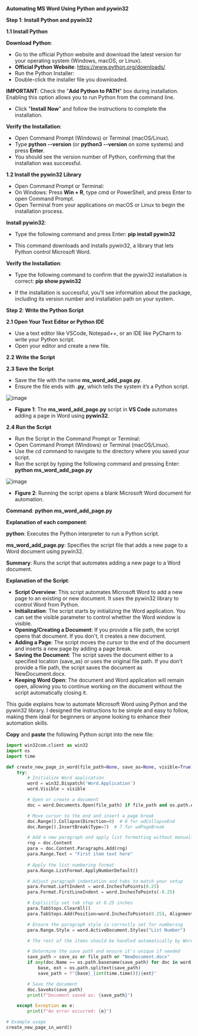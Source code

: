**Automating MS Word Using Python and pywin32**

**Step 1**: **Install Python and pywin32**

**1.1 Install Python**

**Download Python**:

- Go to the official Python website and download the latest version for your operating system (Windows, macOS, or Linux).
- **Official Python Website**: https://www.python.org/downloads/
- Run the Python Installer:
- Double-click the installer file you downloaded.

**IMPORTANT**: Check the "**Add Python to PATH**" box during installation. Enabling this option allows you to run Python from the command line.

- Click "**Install Now**" and follow the instructions to complete the installation.

**Verify the Installation**:

- Open Command Prompt (Windows) or Terminal (macOS/Linux).
- Type **python --version** (or **python3 --version** on some systems) and press **Enter**.
- You should see the version number of Python, confirming that the installation was successful.

**1.2 Install the pywin32 Library**

- Open Command Prompt or Terminal:
- On Windows: Press **Win + R**, type cmd or PowerShell, and press Enter to open Command Prompt.
- Open Terminal from your applications on macOS or Linux to begin the installation process.

**Install pywin32**:

- Type the following command and press Enter: **pip install pywin32**

- This command downloads and installs pywin32, a library that lets Python control Microsoft Word.

**Verify the Installation**:

- Type the following command to confirm that the pywin32 installation is correct: **pip show pywin32**

- If the installation is successful, you’ll see information about the package, including its version number and installation path on your system.

**Step 2**: **Write the Python Script**

**2.1 Open Your Text Editor or Python IDE**
- Use a text editor like VSCode, Notepad++, or an IDE like PyCharm to write your Python script.
- Open your editor and create a new file.

**2.2 Write the Script**

**2.3 Save the Script**

- Save the file with the name **ms_word_add_page.py**.
- Ensure the file ends with **.py**, which tells the system it’s a Python script.

![image](https://github.com/user-attachments/assets/0c40f0d3-a2ed-48d9-ad62-90b9932e6f0a)
- **Figure 1**: The **ms_word_add_page.py** script in **VS Code** automates adding a page in Word using **pywin32**.

**2.4 Run the Script**

- Run the Script in the Command Prompt or Terminal:
- Open Command Prompt (Windows) or Terminal (macOS/Linux).
- Use the cd command to navigate to the directory where you saved your script.
- Run the script by typing the following command and pressing Enter: **python ms_word_add_page.py**

![image](https://github.com/user-attachments/assets/04ee5f0f-6b6e-4047-95b1-f4de0c502cf3)
- **Figure 2**: Running the script opens a blank Microsoft Word document for automation.

**Command**: **python ms_word_add_page.py**

**Explanation of each component**:

**python**: Executes the Python interpreter to run a Python script.

**ms_word_add_page.py**: Specifies the script file that adds a new page to a Word document using pywin32.

**Summary**: Runs the script that automates adding a new page to a Word document.


**Explanation of the Script**:

- **Script Overview**: This script automates Microsoft Word to add a new page to an existing or new document. It uses the pywin32 library to control Word from Python.
- **Initialization**: The script starts by initializing the Word application. You can set the visible parameter to control whether the Word window is visible.
- **Opening/Creating a Document**: If you provide a file path, the script opens that document. If you don't, it creates a new document.
- **Adding a Page**: The script moves the cursor to the end of the document and inserts a new page by adding a page break.
- **Saving the Document**: The script saves the document either to a specified location (save_as) or uses the original file path. If you don't provide a file path, the script saves the document as NewDocument.docx.
- **Keeping Word Open**: The document and Word application will remain open, allowing you to continue working on the document without the script automatically closing it.

This guide explains how to automate Microsoft Word using Python and the pywin32 library. I designed the instructions to be simple and easy to follow, making them ideal for beginners or anyone looking to enhance their automation skills. 

**Copy** and **paste** the following Python script into the new file:
 
```python
import win32com.client as win32
import os
import time

def create_new_page_in_word(file_path=None, save_as=None, visible=True):
    try:
        # Initialize Word application
        word = win32.Dispatch('Word.Application')
        word.Visible = visible

        # Open or create a document
        doc = word.Documents.Open(file_path) if file_path and os.path.exists(file_path) else word.Documents.Add()

        # Move cursor to the end and insert a page break
        doc.Range().Collapse(Direction=0)  # 0 for wdCollapseEnd
        doc.Range().InsertBreak(Type=7)  # 7 for wdPageBreak

        # Add a new paragraph and apply list formatting without manually inserting the number
        rng = doc.Content
        para = doc.Content.Paragraphs.Add(rng)
        para.Range.Text = "First item text here"
        
        # Apply the list numbering format
        para.Range.ListFormat.ApplyNumberDefault()

        # Adjust paragraph indentation and tabs to match your setup
        para.Format.LeftIndent = word.InchesToPoints(0.25)
        para.Format.FirstLineIndent = word.InchesToPoints(-0.25)

        # Explicitly set tab stop at 0.25 inches
        para.TabStops.ClearAll()
        para.TabStops.Add(Position=word.InchesToPoints(0.25), Alignment=0, Leader=0)

        # Ensure the paragraph style is correctly set for numbering
        para.Range.Style = word.ActiveDocument.Styles("List Number")

        # The rest of the items should be handled automatically by Word as the user presses Enter

        # Determine the save path and ensure it's unique if needed
        save_path = save_as or file_path or "NewDocument.docx"
        if any(doc.Name == os.path.basename(save_path) for doc in word.Documents):
            base, ext = os.path.splitext(save_path)
            save_path = f"{base}_{int(time.time())}{ext}"

        # Save the document
        doc.SaveAs(save_path)
        print(f"Document saved as: {save_path}")

    except Exception as e:
        print(f"An error occurred: {e}")

# Example usage
create_new_page_in_word()










